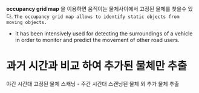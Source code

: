 **occupancy grid map** 을 이용하면 움직이는 물체사이에서 고정된 물체를 찾을수 있다. `The occupancy grid map allows to identify static objects from moving objects. `
- It has been intensively used for detecting the surroundings of a vehicle in order to monitor and predict the movement of other road users.




# 과거 시간과 비교 하여 추가된 물체만 추출 

야간 시간대 고정된 물체 스캐닝 - 주간 시간대 스캔닝된 물체 외 추가 물체 추출 


